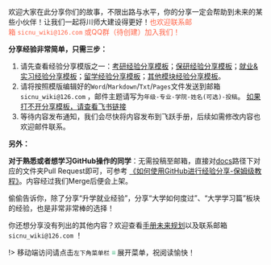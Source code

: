 <!-- ## 如何分享经验 -->

欢迎大家在此分享你们的故事，不限出路与水平，你的分享一定会帮助到未来的某些小伙伴！让我们一起将川师大建设得更好！<font color="ff6347">也欢迎联系邮箱 `sicnu_wiki@126.com` 或QQ群（待创建）加入我们！</font>

**分享经验非常简单，只需三步：**

1. 请先查看经验分享模版之一：[考研经验分享模板](D升学就业篇/经验分享模板-考研.md)；[保研经验分享模板](D升学就业篇/经验分享模板-保研.md)；[就业&实习经验分享模板](D升学就业篇/经验分享模板-就业.md)；[留学经验分享模板](D升学就业篇/经验分享模板-留学.md)；[其他模块经验分享模板](D升学就业篇/经验分享模板-其他.md)。
2. 请将按照模版编辑好的`Word`/`Markdown`/`Txt`/`Pages`文件发送到邮箱 `sicnu_wiki@126.com` ，邮件主题请写为`年级-专业-学院-姓名(可选)-投稿`。
   [如果打不开分享模板，请查看飞书链接](https://m6tsmtxj3r.feishu.cn/wiki/SGuNwS4T7iH8klkwDkrcbwVunNc?from=from_copylink)
3. 等待内容发布通知，我们会尽快将内容发布到飞跃手册，后续如需修改内容也欢迎邮件联系。

**另外：**

**对于熟悉或者想学习GitHub操作的同学**：无需投稿至邮箱，直接对[docs](https://github.com/SICNU-Application/wiki-SICNU/tree/master/docs)路径下对应的文件夹Pull Request即可，可参考 [《如何使用GitHub进行经验分享-保姆级教程》](../如何使用GitHub进行经验分享.md)。内容经过我们Merge后便会上架。

偷偷告诉你，除了分享“升学就业经验”，分享“大学如何度过”、“大学学习篇”板块的经验，也是非常非常棒的选择！

你还想分享没有列出的其他内容？欢迎查看[手册未来规划](preface/Future_development.md)以及联系邮箱 `sicnu_wiki@126.com` ！


!> 移动端访问请点击`左下角菜单栏` <strong><font color="42B983"> ≡ </font> </strong>展开菜单，祝阅读愉快！
<br>